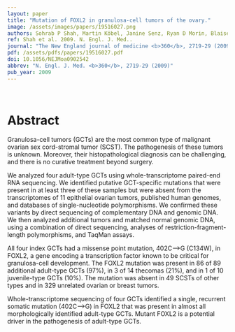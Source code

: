```yaml
---
layout: paper
title: "Mutation of FOXL2 in granulosa-cell tumors of the ovary."
image: /assets/images/papers/19516027.png
authors: Sohrab P Shah, Martin Köbel, Janine Senz, Ryan D Morin, Blaise A Clarke, Kimberly C Wiegand, Gillian Leung, Abdalnasser Zayed, Erika Mehl, Steve E Kalloger, Mark Sun, Ryan Giuliany, Erika Yorida, Steven Jones, Richard Varhol, Kenneth D Swenerton, Dianne Miller, Philip B Clement, Colleen Crane, Jason Madore, Diane Provencher, Peter Leung, Anna DeFazio, Jaswinder Khattra, Gulisa Turashvili, Yongjun Zhao, Thomas Zeng, J N Mark Glover, Barbara Vanderhyden, Chengquan Zhao, Christine A Parkinson, Mercedes Jimenez-Linan, David D L Bowtell, Anne-Marie Mes-Masson, James D Brenton, Samuel A Aparicio, Niki Boyd, Martin Hirst, C Blake Gilks, Marco Marra, David G Huntsman
ref: Shah et al. 2009. N. Engl. J. Med..
journal: "The New England journal of medicine <b>360</b>, 2719-29 (2009)"
pdf: /assets/pdfs/papers/19516027.pdf
doi: 10.1056/NEJMoa0902542
abbrev: "N. Engl. J. Med. <b>360</b>, 2719-29 (2009)"
pub_year: 2009
---
```


<br />
<div data-badge-popover="right" data-badge-type="donut" data-pmid="19516027" data-hide-no-mentions="true" class="altmetric-embed"></div>

# Abstract

Granulosa-cell tumors (GCTs) are the most common type of malignant ovarian sex cord-stromal tumor (SCST). The pathogenesis of these tumors is unknown. Moreover, their histopathological diagnosis can be challenging, and there is no curative treatment beyond surgery.

We analyzed four adult-type GCTs using whole-transcriptome paired-end RNA sequencing. We identified putative GCT-specific mutations that were present in at least three of these samples but were absent from the transcriptomes of 11 epithelial ovarian tumors, published human genomes, and databases of single-nucleotide polymorphisms. We confirmed these variants by direct sequencing of complementary DNA and genomic DNA. We then analyzed additional tumors and matched normal genomic DNA, using a combination of direct sequencing, analyses of restriction-fragment-length polymorphisms, and TaqMan assays.

All four index GCTs had a missense point mutation, 402C-->G (C134W), in FOXL2, a gene encoding a transcription factor known to be critical for granulosa-cell development. The FOXL2 mutation was present in 86 of 89 additional adult-type GCTs (97%), in 3 of 14 thecomas (21%), and in 1 of 10 juvenile-type GCTs (10%). The mutation was absent in 49 SCSTs of other types and in 329 unrelated ovarian or breast tumors.

Whole-transcriptome sequencing of four GCTs identified a single, recurrent somatic mutation (402C-->G) in FOXL2 that was present in almost all morphologically identified adult-type GCTs. Mutant FOXL2 is a potential driver in the pathogenesis of adult-type GCTs.

